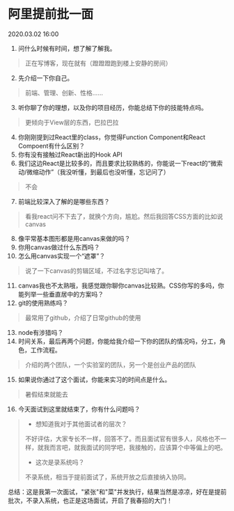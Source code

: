 # 阿里提前批一面

2020.03.02 16:00

1. 问什么时候有时间，想了解了解我。
> 正在写博客，现在就有（蹬蹬蹬跑到楼上安静的房间）
2. 先介绍一下你自己。
>  前端、管理、创新、性格……
3. 听你聊了你的理想，以及你的项目经历，你能总结下你的技能特点吗。
> 更倾向于View层的东西，巴拉巴拉
4. 你刚刚提到过React里的class，你觉得Function Component和React Compoent有什么区别？
5. 你有没有接触过React新出的Hook API
6. 我们这边React是比较多的，而且要求比较熟练的，你能说一下react的“微索动/微缩动作”（我没听懂，到最后也没听懂，忘记问了）
 > 不会
7. 前端比较深入了解的是哪些东西？
> 看我react问不下去了，就换个方向，尴尬。然后我回答CSS方面的比如说canvas
8. 像平常基本图形都是用canvas来做的吗？
9. 你用canvas做过什么东西吗？
10. 怎么用canvas实现一个“遮罩”？
> 说了一下canvas的剪辑区域，不过名字忘记叫啥了。
11. canvas我也不太熟哦，我感觉跟你聊你canvas比较熟。CSS你写的多吗，你能列举一些垂直居中的方案吗？
12. git的使用熟练吗？
> 最常用了github，介绍了日常github的使用
13. node有涉猎吗？
14. 时间关系，最后再两个问题，你能给我介绍一下你的团队的情况吗，分工，角色，工作流程。
> 介绍的两个团队，一个实验室的团队，另一个是创业产品的团队
15. 如果说你通过了这个面试，你能来实习的时间点是什么。
> 暑假结束就能去
16. 今天面试到这里就结束了，你有什么问题吗？
> - 想知道我对于其他面试者的层次？
> 
> 不好评估，大家专长不一样，回答不了。而且面试官有很多人，风格也不一样，就我而言吧，就我面试的同学吧，我接触的，应该算个中等偏上的吧。
> 
> - 这次是录系统吗？
>
> 不录系统，相当于提前面试了，系统开放之后直接纳入协同。


总结：这是我第一次面试，"紧张"和"菜"并发执行，结果当然是凉凉，好在是提前批次，不录入系统，也正是这场面试，开启了我春招的大门！

